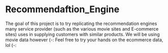 # Recommendaftion_Engine
The goal of this project is to try replicating the recommendation engines many service provider (such as the various movie sites and E-commerce sites) uses in supplying customers with similar products. We will be using movie data however (-:
Feel free to try your hands on the ecommerce data, lol (-:
